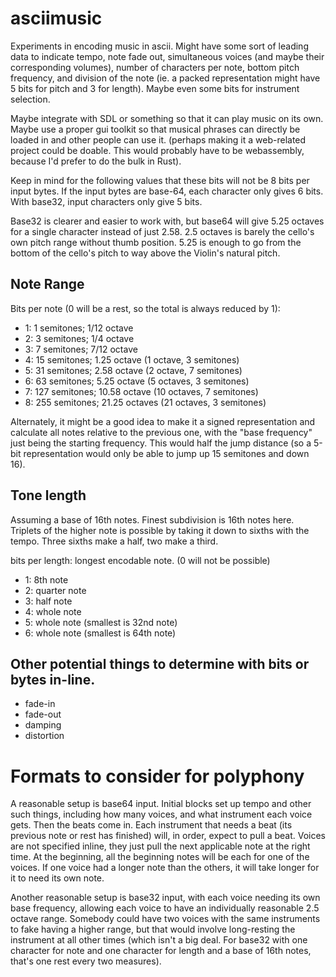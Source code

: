 # asciimusic

Experiments in encoding music in ascii.  Might have some sort of leading data to
indicate tempo, note fade out, simultaneous voices (and maybe their
corresponding volumes), number of characters per note, bottom pitch frequency,
and division of the note (ie. a packed representation might have 5 bits for
pitch and 3 for length).  Maybe even some bits for instrument selection.

Maybe integrate with SDL or something so that it can play music on its own.
Maybe use a proper gui toolkit so that musical phrases can directly be loaded in
and other people can use it.  (perhaps making it a web-related project could be
doable.  This would probably have to be webassembly, because I'd prefer to do
the bulk in Rust).

Keep in mind for the following values that these bits will not be 8 bits per
input bytes.  If the input bytes are base-64, each character only gives 6 bits.
With base32, input characters only give 5 bits.

Base32 is clearer and easier to work with, but base64 will give 5.25 octaves for
a single character instead of just 2.58.  2.5 octaves is barely the cello's own
pitch range without thumb position.  5.25 is enough to go from the bottom of the
cello's pitch to way above the Violin's natural pitch.

## Note Range

Bits per note (0 will be a rest, so the total is always reduced by 1):

* 1: 1 semitones; 1/12 octave
* 2: 3 semitones; 1/4 octave
* 3: 7 semitones; 7/12 octave
* 4: 15 semitones; 1.25 octave (1 octave, 3 semitones)
* 5: 31 semitones; 2.58 octave (2 octave, 7 semitones)
* 6: 63 semitones; 5.25 octave (5 octaves, 3 semitones)
* 7: 127 semitones; 10.58 octave (10 octaves, 7 semitones)
* 8: 255 semitones; 21.25 octaves (21 octaves, 3 semitones)

Alternately, it might be a good idea to make it a signed representation and
calculate all notes relative to the previous one, with the "base frequency" just
being the starting frequency.  This would half the jump distance (so a 5-bit
representation would only be able to jump up 15 semitones and down 16).

## Tone length

Assuming a base of 16th notes. Finest subdivision is 16th notes here.  Triplets
of the higher note is possible by taking it down to sixths with the tempo.
Three sixths make a half, two make a third.

bits per length: longest encodable note.  (0 will not be possible)

* 1: 8th note
* 2: quarter note
* 3: half note
* 4: whole note
* 5: whole note (smallest is 32nd note)
* 6: whole note (smallest is 64th note)

## Other potential things to determine with bits or bytes in-line.

* fade-in
* fade-out
* damping
* distortion

# Formats to consider for polyphony

A reasonable setup is base64 input.  Initial blocks set up tempo and other such
things, including how many voices, and what instrument each voice gets.  Then
the beats come in.  Each instrument that needs a beat (its previous note or rest
has finished) will, in order, expect to pull a beat.  Voices are not specified
inline, they just pull the next applicable note at the right time.  At the
beginning, all the beginning notes will be each for one of the voices.  If one
voice had a longer note than the others, it will take longer for it to need its
own note.

Another reasonable setup is base32 input, with each voice needing its own base
frequency, allowing each voice to have an individually reasonable 2.5 octave
range.  Somebody could have two voices with the same instruments to fake having
a higher range, but that would involve long-resting the instrument at all other
times (which isn't a big deal.  For base32 with one character for note and one
character for length and a base of 16th notes, that's one rest every two
measures).
